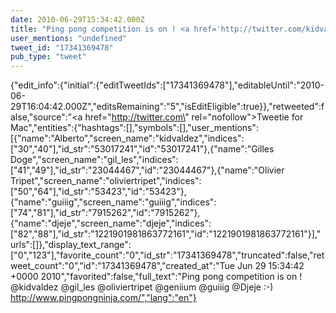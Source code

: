 ```yaml
---
date: 2010-06-29T15:34:42.000Z
title: "Ping pong competition is on ! <a href='http://twitter.com/kidvaldez'>@kidvaldez</a> <a href='http://twitter.com/gil_les'>@gil_les</a> <a href='http://twitter.com/oliviertripet'>@oliviertripet</a> <a href='http://twitter.com/geniium'>@geniium</a> <a href='http://twitter.com/guiiig'>@guiiig</a> <a href='http://twitter.com/Djeje'>@Djeje</a>  :-) http://www.pingpongninja.com/″"
user_mentions: "undefined"
tweet_id: "17341369478"
pub_type: "tweet"
---
```

{"edit_info":{"initial":{"editTweetIds":["17341369478"],"editableUntil":"2010-06-29T16:04:42.000Z","editsRemaining":"5","isEditEligible":true}},"retweeted":false,"source":"<a href=\"http://twitter.com\" rel=\"nofollow\">Tweetie for Mac</a>","entities":{"hashtags":[],"symbols":[],"user_mentions":[{"name":"Alberto","screen_name":"kidvaldez","indices":["30","40"],"id_str":"53017241","id":"53017241"},{"name":"Gilles Doge","screen_name":"gil_les","indices":["41","49"],"id_str":"23044467","id":"23044467"},{"name":"Olivier Tripet","screen_name":"oliviertripet","indices":["50","64"],"id_str":"53423","id":"53423"},{"name":"guiiig","screen_name":"guiiig","indices":["74","81"],"id_str":"7915262","id":"7915262"},{"name":"djeje","screen_name":"djeje","indices":["82","88"],"id_str":"1221901981863772161","id":"1221901981863772161"}],"urls":[]},"display_text_range":["0","123"],"favorite_count":"0","id_str":"17341369478","truncated":false,"retweet_count":"0","id":"17341369478","created_at":"Tue Jun 29 15:34:42 +0000 2010","favorited":false,"full_text":"Ping pong competition is on ! @kidvaldez @gil_les @oliviertripet @geniium @guiiig @Djeje  :-) http://www.pingpongninja.com/","lang":"en"}
